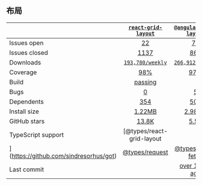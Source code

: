 ## 布局
|   | [`react-grid-layout`][b0] | [`@angular/flex-layout`][r0] | [`vue-grid-layout`][n0] |
|---|:---:|:---:|:----:|
| Issues open           | [22][IO1] | [71](https://github.com/request/request/issues?q=is%3Aissue+is%3Aopen+sort%3Aupdated-desc) | [154](https://github.com/node-fetch/node-fetch/issues?q=is%3Aissue+is%3Aopen+sort%3Aupdated-desc) |
| Issues closed         | [1137][IC1] | [863][IC2] | [315][IC3] |
| Downloads             | [`193,780/weekly`][DL1] | [`266,912/weekly`][DL2] | [`21,521/weekly`](https://www.npmjs.com/package/node-fetch) |
| Coverage              | [98%](https://coveralls.io/github/sindresorhus/got) | [97%](https://coveralls.io/github/request/request) | [100%](https://coveralls.io/github/bitinn/node-fetch) |
| Build                 | [passing][bd1] |  |  |
| Bugs                  | [0][bug1] | [5][bug2] | [5][bug3] |
| Dependents            | [354][dep1] | [501][dep2] | [97][dep3] |
| Install size          | [1.22MB][IS1] | [2.98MB][IS2] | [5.10MB][IS3] |
| GitHub stars          | [13.8K][stars1] | [5.5K][stars2] | [4.8K][stars3] |
| TypeScript support    | [@types/react-grid-layout
](https://github.com/sindresorhus/got) | [@types/request](https://github.com/request/request) | [@types/node-fetch](https://github.com/node-fetch/node-fetch) |
| Last commit           |  | [over 1 year ago](https://github.com/request/request/commits) | [2 months ago](https://github.com/node-fetch/node-fetch/commits) |

[r0]: https://github.com/angular/flex-layout
[n0]: https://github.com/jbaysolutions/vue-grid-layout
[b0]: https://github.com/react-grid-layout/react-grid-layout

[IO1]: https://github.com/react-grid-layout/react-grid-layout/issues
[IO2]: https://github.com/angular/flex-layout/issues
[IO3]: https://github.com/jbaysolutions/vue-grid-layout/issues
[IC1]: https://github.com/react-grid-layout/react-grid-layout/issues
[IC2]: https://github.com/angular/flex-layout/issues
[IC3]: https://github.com/jbaysolutions/vue-grid-layout/issues

[DL1]: https://www.npmjs.com/package/react-grid-layout
[DL2]: https://www.npmjs.com/package/@angular/flex-layout
[DL3]: https://www.npmjs.com/package/vue-grid-layout

[bd1]: https://travis-ci.org/github/STRML/react-grid-layout

[bug1]: https://github.com/react-grid-layout/react-grid-layout/issues
[bug2]: https://github.com/angular/flex-layout/issues?page=1&q=is%3Aissue+is%3Aopen
[bug3]: https://github.com/jbaysolutions/vue-grid-layout/issues

[dep1]: https://www.npmjs.com/package/react-grid-layout
[dep2]: https://www.npmjs.com/package/@angular/flex-layout
[dep3]: https://www.npmjs.com/package/vue-grid-layout

[IS1]: https://packagephobia.com/result?p=react-grid-layout
[IS2]: https://packagephobia.com/result?p=@angular/flex-layout
[IS3]: https://packagephobia.com/result?p=react-grid-layout

[stars1]: https://github.com/react-grid-layout/react-grid-layout/stargazers
[stars2]: https://github.com/angular/flex-layout/stargazers
[stars3]: https://github.com/jbaysolutions/vue-grid-layout/stargazers

[TS1]: https://www.npmjs.com/package/@types/react-grid-layout